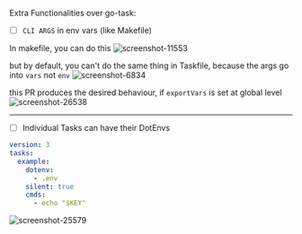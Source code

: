 Extra Functionalities over go-task:

- [ ] `CLI ARGS` in env vars (like Makefile)

In makefile, you can do this
![screenshot-11553](https://user-images.githubusercontent.com/22402557/194401702-244b61d3-ac99-46ce-89b0-1fdaab16f0df.png)

but by default, you can't do the same thing in Taskfile, because the args go into `vars` not `env`
![screenshot-6834](https://user-images.githubusercontent.com/22402557/194401943-495ff86a-6a07-40e8-b19d-7c2fbd6536a0.png)

this PR produces the desired behaviour, if  `exportVars` is set at global level
![screenshot-26538](https://user-images.githubusercontent.com/22402557/194402126-8b41f1c6-a542-4799-8389-b631e1ab0d0f.png)

***
- [ ] Individual Tasks can have their DotEnvs

```yaml
version: 3
tasks:
  example:
    dotenv:
      - .env
    silent: true
    cmds:
      - echo "$KEY"
```
![screenshot-25579](https://user-images.githubusercontent.com/22402557/199872487-e6987c76-aa16-4618-92da-535ca8fdee8d.png)
